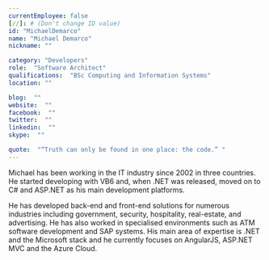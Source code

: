 ```yaml
---
currentEmployee: false
[//]: # (Don't change ID value)
id: "MichaelDemarco"
name: "Michael Demarco"
nickname: ""

category: "Developers"
role:  "Software Architect"
qualifications:  "BSc Computing and Information Systems"
location: ""

blog:  ""
website:  ""
facebook:  ""
twitter:  ""
linkedin:  ""
skype:  ""

quote:  "“Truth can only be found in one place: the code.” "
---
```


Michael has been working in the IT industry since 2002 in three countries. He started developing with VB6 and, when .NET was released, moved on to C# and ASP.NET as his main development platforms. 

He has developed back-end and front-end solutions for numerous industries including government, security, hospitality, real-estate, and advertising. He has also worked in specialised environments such as ATM software development and SAP systems. His main area of expertise is .NET and the Microsoft stack and he currently focuses on AngularJS, ASP.NET MVC and the Azure Cloud.
